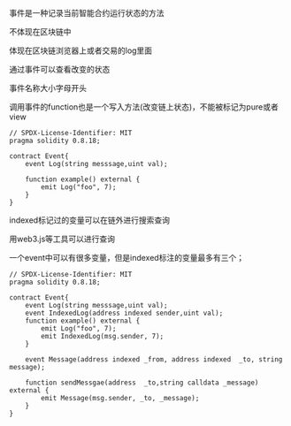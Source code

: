 事件是一种记录当前智能合约运行状态的方法

不体现在区块链中

体现在区块链浏览器上或者交易的log里面

通过事件可以查看改变的状态

事件名称大小字母开头

调用事件的function也是一个写入方法(改变链上状态)，不能被标记为pure或者view



```solidity
// SPDX-License-Identifier: MIT
pragma solidity 0.8.18;

contract Event{
    event Log(string messsage,uint val);

    function example() external {
        emit Log("foo", 7);
    }
}
```



indexed标记过的变量可以在链外进行搜索查询

用web3.js等工具可以进行查询

一个event中可以有很多变量，但是indexed标注的变量最多有三个；

```
// SPDX-License-Identifier: MIT
pragma solidity 0.8.18;

contract Event{
    event Log(string messsage,uint val);
    event IndexedLog(address indexed sender,uint val);
    function example() external {
        emit Log("foo", 7);
        emit IndexedLog(msg.sender, 7);
    }

    event Message(address indexed _from, address indexed  _to, string message);

    function sendMessgae(address  _to,string calldata _message) external {
        emit Message(msg.sender, _to, _message);
    }
}
```

